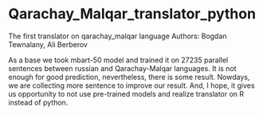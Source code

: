 # Qarachay_Malqar_translator_python
 The first translator on qarachay_malqar language
Authors: Bogdan Tewnalany, Ali Berberov

As a base we took mbart-50 model and trained it on 27235 parallel sentences between russian and Qarachay-Malqar languages. It is not enough for good prediction, nevertheless, there is some result. 
Nowdays, we are collecting more sentence to improve our result. And, I hope, it gives us opportunity to not use pre-trained models and realize translator on R instead of python.
